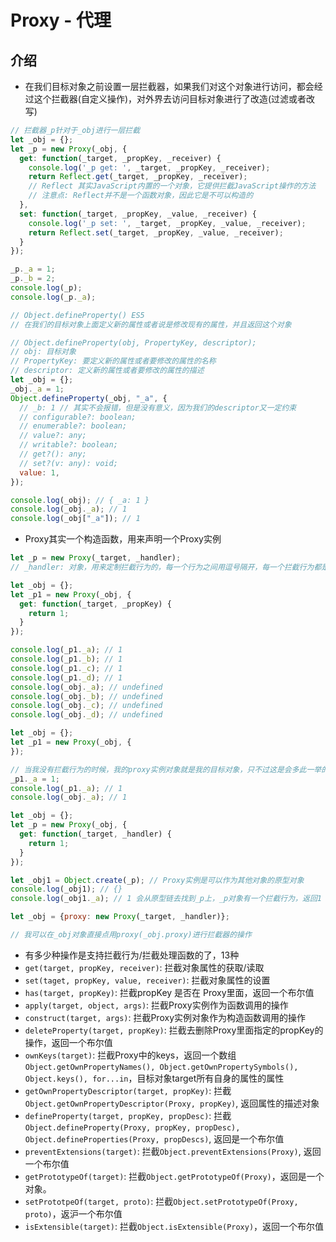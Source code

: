 # Proxy - 代理
## 介绍

- 在我们目标对象之前设置一层拦截器，如果我们对这个对象进行访问，都会经过这个拦截器(自定义操作)，对外界去访问目标对象进行了改造(过滤或者改写)

```javascript
// 拦截器_p针对于_obj进行一层拦截
let _obj = {};
let _p = new Proxy(_obj, {
  get: function(_target, _propKey, _receiver) {
    console.log('_p get: ', _target, _propKey, _receiver);
    return Reflect.get(_target, _propKey, _receiver); 
    // Reflect 其实JavaScript内置的一个对象，它提供拦截JavaScript操作的方法
    // 注意点: Reflect并不是一个函数对象，因此它是不可以构造的
  },
  set: function(_target, _propKey, _value, _receiver) {
    console.log('_p set: ', _target, _propKey, _value, _receiver);
    return Reflect.set(_target, _propKey, _value, _receiver);
  }
});

_p._a = 1;
_p._b = 2;
console.log(_p);
console.log(_p._a);
```

```javascript
// Object.defineProperty() ES5
// 在我们的目标对象上面定义新的属性或者说是修改现有的属性，并且返回这个对象

// Object.defineProperty(obj, PropertyKey, descriptor);
// obj: 目标对象
// PropertyKey: 要定义新的属性或者要修改的属性的名称
// descriptor: 定义新的属性或者要修改的属性的描述
let _obj = {};
_obj._a = 1;
Object.defineProperty(_obj, "_a", {
  // _b: 1 // 其实不会报错，但是没有意义，因为我们的descriptor又一定约束
  // configurable?: boolean;
  // enumerable?: boolean;
  // value?: any;
  // writable?: boolean;
  // get?(): any;
  // set?(v: any): void;
  value: 1,
});

console.log(_obj); // { _a: 1 }
console.log(_obj._a); // 1
console.log(_obj["_a"]); // 1
```

- Proxy其实一个构造函数，用来声明一个Proxy实例

```javascript
let _p = new Proxy(_target, _handler);
// _handler: 对象，用来定制拦截行为的，每一个行为之间用逗号隔开，每一个拦截行为都是行为处理函数

let _obj = {};
let _p1 = new Proxy(_obj, {
  get: function(_target, _propKey) {
    return 1;
  }
});

console.log(_p1._a); // 1
console.log(_p1._b); // 1
console.log(_p1._c); // 1
console.log(_p1._d); // 1
console.log(_obj._a); // undefined
console.log(_obj._b); // undefined
console.log(_obj._c); // undefined
console.log(_obj._d); // undefined
```

```javascript
let _obj = {};
let _p1 = new Proxy(_obj, {
});

// 当我没有拦截行为的时候，我的proxy实例对象就是我的目标对象，只不过这是会多此一举的操作
_p1._a = 1;
console.log(_p1._a); // 1
console.log(_obj._a); // 1
```

```javascript
let _obj = {};
let _p = new Proxy(_obj, {
  get: function(_target, _handler) {
    return 1;
  }
});

let _obj1 = Object.create(_p); // Proxy实例是可以作为其他对象的原型对象
console.log(_obj1); // {}
console.log(_obj1._a); // 1 会从原型链去找到_p上，_p对象有一个拦截行为，返回1

let _obj = {proxy: new Proxy(_target, _handler)};

// 我可以在_obj对象直接点用proxy(_obj.proxy)进行拦截器的操作
```

- 有多少种操作是支持拦截行为/拦截处理函数的了，13种
- `get(target, propKey, receiver)`: 拦截对象属性的获取/读取
- `set(taget, propKey, value, receiver)`: 拦截对象属性的设置
- `has(target, propKey)`: 拦截propKey 是否在 Proxy里面，返回一个布尔值
- `apply(target, object, args)`: 拦截Proxy实例作为函数调用的操作
- `construct(target, args)`: 拦截Proxy实例对象作为构造函数调用的操作
- `deleteProperty(target, propKey)`: 拦截去删除Proxy里面指定的propKey的操作，返回一个布尔值
- `ownKeys(target)`: 拦截Proxy中的keys，返回一个数组`Object.getOwnPropertyNames(), Object.getOwnPropertySymbols(), Object.keys(), for...in`，目标对象target所有自身的属性的属性
- `getOwnPropertyDescriptor(target, propKey)`: 拦截`Object.getOwnPropertyDescriptor(Proxy, propKey)`, 返回属性的描述对象 
- `defineProperty(target, propKey, propDesc)`: 拦截`Object.defineProperty(Proxy, propKey, propDesc), Object.defineProperties(Proxy, propDescs)`, 返回是一个布尔值
- `preventExtensions(target)`: 拦截`Object.preventExtensions(Proxy)`, 返回一个布尔值
- `getPrototypeOf(target)`: 拦截`Object.getPrototypeOf(Proxy)`，返回是一个对象。
- `setPrototpeOf(target, proto)`: 拦截`Object.setPrototypeOf(Proxy, proto)`，返沪一个布尔值
- `isExtensible(target)`: 拦截`Object.isExtensible(Proxy)`，返回一个布尔值
